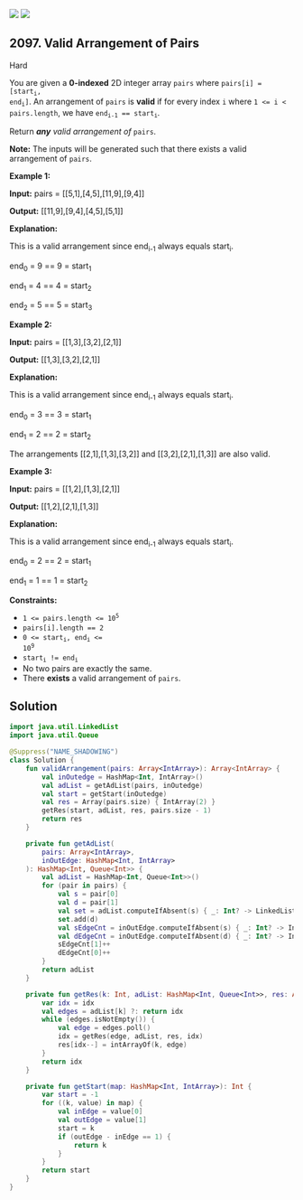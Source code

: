[![](https://img.shields.io/github/stars/javadev/LeetCode-in-Kotlin?label=Stars&style=flat-square)](https://github.com/javadev/LeetCode-in-Kotlin)
[![](https://img.shields.io/github/forks/javadev/LeetCode-in-Kotlin?label=Fork%20me%20on%20GitHub%20&style=flat-square)](https://github.com/javadev/LeetCode-in-Kotlin/fork)

## 2097\. Valid Arrangement of Pairs

Hard

You are given a **0-indexed** 2D integer array `pairs` where <code>pairs[i] = [start<sub>i</sub>, end<sub>i</sub>]</code>. An arrangement of `pairs` is **valid** if for every index `i` where `1 <= i < pairs.length`, we have <code>end<sub>i-1</sub> == start<sub>i</sub></code>.

Return _**any** valid arrangement of_ `pairs`.

**Note:** The inputs will be generated such that there exists a valid arrangement of `pairs`.

**Example 1:**

**Input:** pairs = \[\[5,1],[4,5],[11,9],[9,4]]

**Output:** [[11,9],[9,4],[4,5],[5,1]]

**Explanation:**

This is a valid arrangement since end<sub>i-1</sub> always equals start<sub>i</sub>.

end<sub>0</sub> = 9 == 9 = start<sub>1</sub>

end<sub>1</sub> = 4 == 4 = start<sub>2</sub>

end<sub>2</sub> = 5 == 5 = start<sub>3</sub>

**Example 2:**

**Input:** pairs = \[\[1,3],[3,2],[2,1]]

**Output:** [[1,3],[3,2],[2,1]]

**Explanation:**

This is a valid arrangement since end<sub>i-1</sub> always equals start<sub>i</sub>.

end<sub>0</sub> = 3 == 3 = start<sub>1</sub>

end<sub>1</sub> = 2 == 2 = start<sub>2</sub>

The arrangements [[2,1],[1,3],[3,2]] and [[3,2],[2,1],[1,3]] are also valid.

**Example 3:**

**Input:** pairs = \[\[1,2],[1,3],[2,1]]

**Output:** [[1,2],[2,1],[1,3]]

**Explanation:**

This is a valid arrangement since end<sub>i-1</sub> always equals start<sub>i</sub>.

end<sub>0</sub> = 2 == 2 = start<sub>1</sub>

end<sub>1</sub> = 1 == 1 = start<sub>2</sub>

**Constraints:**

*   <code>1 <= pairs.length <= 10<sup>5</sup></code>
*   `pairs[i].length == 2`
*   <code>0 <= start<sub>i</sub>, end<sub>i</sub> <= 10<sup>9</sup></code>
*   <code>start<sub>i</sub> != end<sub>i</sub></code>
*   No two pairs are exactly the same.
*   There **exists** a valid arrangement of `pairs`.

## Solution

```kotlin
import java.util.LinkedList
import java.util.Queue

@Suppress("NAME_SHADOWING")
class Solution {
    fun validArrangement(pairs: Array<IntArray>): Array<IntArray> {
        val inOutedge = HashMap<Int, IntArray>()
        val adList = getAdList(pairs, inOutedge)
        val start = getStart(inOutedge)
        val res = Array(pairs.size) { IntArray(2) }
        getRes(start, adList, res, pairs.size - 1)
        return res
    }

    private fun getAdList(
        pairs: Array<IntArray>,
        inOutEdge: HashMap<Int, IntArray>
    ): HashMap<Int, Queue<Int>> {
        val adList = HashMap<Int, Queue<Int>>()
        for (pair in pairs) {
            val s = pair[0]
            val d = pair[1]
            val set = adList.computeIfAbsent(s) { _: Int? -> LinkedList() }
            set.add(d)
            val sEdgeCnt = inOutEdge.computeIfAbsent(s) { _: Int? -> IntArray(2) }
            val dEdgeCnt = inOutEdge.computeIfAbsent(d) { _: Int? -> IntArray(2) }
            sEdgeCnt[1]++
            dEdgeCnt[0]++
        }
        return adList
    }

    private fun getRes(k: Int, adList: HashMap<Int, Queue<Int>>, res: Array<IntArray>, idx: Int): Int {
        var idx = idx
        val edges = adList[k] ?: return idx
        while (edges.isNotEmpty()) {
            val edge = edges.poll()
            idx = getRes(edge, adList, res, idx)
            res[idx--] = intArrayOf(k, edge)
        }
        return idx
    }

    private fun getStart(map: HashMap<Int, IntArray>): Int {
        var start = -1
        for ((k, value) in map) {
            val inEdge = value[0]
            val outEdge = value[1]
            start = k
            if (outEdge - inEdge == 1) {
                return k
            }
        }
        return start
    }
}
```